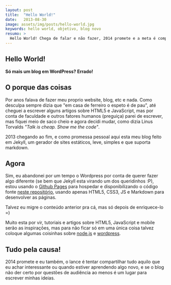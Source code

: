 ```yaml
---
layout: post
title:  "Hello World!"
date:   2013-08-30
image: assets/img/posts/hello-world.jpg
keywords: hello world, objetivo, blog novo
resumo: >
  Hello World! Chega de falar e não fazer, 2014 promete e a meta é compartilhar conhecimento com todos.
---
```

## Hello World!
**Só mais um blog em WordPress? Errado!**

## O porque das coisas
Por anos falava de fazer meu proprio website, blog, etc e nada. Como desculpa sempre dizia que "em casa de ferreiro o espeto é de pau", até cheguei a escrever alguns artigos sobre HTML5 e JavaScript, mas por conta de faculdade e outros fatores humanos (preguiça) parei de escrever, mas fiquei meio de saco cheio e agora decidi mudar, como dizia Linus Torvalds <cite>"Talk is cheap. Show me the code"</cite>.

2013 chegando ao fim, e como promessa pessoal aqui esta meu blog feito em Jekyll, um gerador de sites estáticos, leve, simples e que suporta markdown.

## Agora
Sim, eu abandonei por um tempo o Wordpress por conta de querer fazer algo diferente (se bem que Jekyll esta virando um dos queridinhos :P), estou usando o [Github Pages](https://pages.github.com/) para hospedar e disponibilizando o código fonte [neste repositório](https://github.com/rafaell-lycan/rafaell-lycan.github.com/), usando apenas HTML5, CSS3, JS e Markdown para desenvolver as páginas.

Talvez eu migre o conteúdo anterior pra cá, mas só depois de enriquece-lo =)

Muito esta por vir, tutoriais e artigos sobre HTML5, JavaScript e mobile serão as inspirações, mas para não ficar só em uma única coisa talvez coloque algumas coisinhas sobre [node.js](http://nodejs.org/) e [wordpress](http://wordpress.org/).

## Tudo pela causa!

2014 promete e eu também, o lance é tentar compartilhar tudo aquilo que eu achar interessante ou quando estiver aprendendo algo novo, e se o blog não der certo por questões de audiência ao menos é um lugar para escrever minhas ideias.